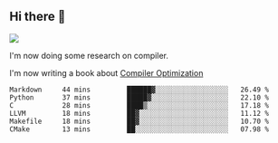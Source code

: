 


<!--
**liusy58/liusy58** is a ✨ _special_ ✨ repository because its `README.md` (this file) appears on your GitHub profile.

Here are some ideas to get you started:

- 🔭 I’m currently working on ...
- 🌱 I’m currently learning ...
- 👯 I’m looking to collaborate on ...
- 🤔 I’m looking for help with ...
- 💬 Ask me about ...
- 📫 How to reach me: ...
- 😄 Pronouns: ...
- ⚡ Fun fact: ...
-->
<!--
![](https://komarev.com/ghpvc/?username=liusy58&color=brightgreen&label=PROFILE+VIEWS)




- 🔭 I’m currently working on my .
- 📫 How to reach me:plz contact me by [email](liusy58@,ail2.sysu.edu.cn) or WeChat(LIUSIYU_58)
- 🏫 I'm an undergraduate in Sun-Yat-sen University majoring in the computer science. Expected to graduate in Spring 2021.
- 👯 I'm now interested in System such as OS, Compiler and Database. 
- 🤔 I’m looking for help with Database System.
-->

## Hi there 👋
![](https://komarev.com/ghpvc/?username=liusy58&color=brightgreen&label=PROFILE+VIEWS)



I'm now doing some research on compiler.

I'm now writing a book about [Compiler Optimization](https://github.com/liusy58/CompilerNotes/blob/master/main.pdf)


 <!--START_SECTION:waka-->

```text
Markdown     44 mins         ██████▓░░░░░░░░░░░░░░░░░░   26.49 %
Python       37 mins         █████▓░░░░░░░░░░░░░░░░░░░   22.10 %
C            28 mins         ████▒░░░░░░░░░░░░░░░░░░░░   17.18 %
LLVM         18 mins         ██▓░░░░░░░░░░░░░░░░░░░░░░   11.12 %
Makefile     18 mins         ██▓░░░░░░░░░░░░░░░░░░░░░░   10.70 %
CMake        13 mins         ██░░░░░░░░░░░░░░░░░░░░░░░   07.98 %
```

<!--END_SECTION:waka-->
